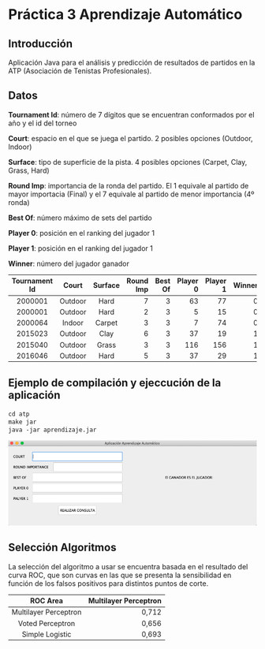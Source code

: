# Práctica 3 Aprendizaje Automático

## Introducción
Aplicación Java para el análisis y predicción de resultados de partidos en la ATP (Asociación de Tenistas Profesionales).

## Datos
**Tournament Id**: número de 7 dígitos que se encuentran conformados por el año y el id del torneo

**Court**: espacio en el que se juega el partido. 2 posibles opciones (Outdoor, Indoor)

**Surface**: tipo de superficie de la pista. 4 posibles opciones (Carpet, Clay, Grass, Hard)

**Round Imp**: importancia de la ronda del partido. El 1 equivale al partido de mayor importacia (Final) y el 7 equivale al partido de menor importancia (4º ronda)

**Best Of**: número máximo de sets del partido

**Player 0**: posición en el ranking del jugador 1

**Player 1**: posición en el ranking del jugador 1

**Winner**: número del jugador ganador

| Tournament Id   | Court         | Surface  | Round Imp | Best Of | Player 0 | Player 1 | Winner |
|:---------------:|:-------------:|:--------:| ---------:|--------:| --------:| --------:| ------:|
| 2000001         | Outdoor 	  | Hard     | 7         | 3       | 63       | 77       | 0      |
| 2000001         | Outdoor       | Hard     | 2         | 3       | 5        | 15       | 0      |
| 2000064   	  | Indoor        | Carpet   | 3         | 3       | 7        | 74       | 0      |
| 2015023         | Outdoor       | Clay     | 6         | 3       | 37       | 19       | 1      |
| 2015040         | Outdoor       | Grass    | 3         | 3       | 116      | 156      | 1      |
| 2016046         | Outdoor       | Hard     | 5         | 3       | 37       | 29       | 1      |

## Ejemplo de compilación y ejeccución de la aplicación
```
cd atp
make jar
java -jar aprendizaje.jar
```
![](capturaGUI.png)

## Selección Algoritmos
La selección del algoritmo a usar se encuentra basada en el resultado del curva ROC, que son curvas en las que se presenta la sensibilidad en función de los falsos positivos para distintos puntos de corte.

 ROC Area                 | Multilayer Perceptron |
:------------------------:| ---------------------:| 
| Multilayer Perceptron   | 0,712 	              | 
| Voted Perceptron        | 0,656                 | 
| Simple Logistic  		  | 0,693		          |



